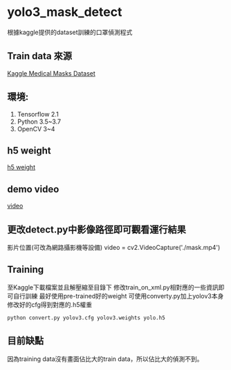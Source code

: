 # yolo3_mask_detect
根據kaggle提供的dataset訓練的口罩偵測程式

## Train data 來源

[Kaggle Medical Masks Dataset](https://www.kaggle.com/vtech6/medical-masks-dataset)

## 環境:

1. Tensorflow 2.1
2. Python 3.5~3.7
3. OpenCV 3~4

## h5 weight

[h5 weight](https://drive.google.com/file/d/1yUIntmmEdBWiGHoagWiR2WAVpGErlQk0/view?usp=sharing)

## demo video

[video](https://drive.google.com/file/d/1_DMYV3FriaU3FCcmsSsRIWOeihkAtpAc/view?usp=sharing)

## 更改detect.py中影像路徑即可觀看運行結果

影片位置(可改為網路攝影機等設備)
    video = cv2.VideoCapture('./mask.mp4')
	
## Training
至Kaggle下載檔案並且解壓縮至目錄下
修改train_on_xml.py相對應的一些資訊即可自行訓練
最好使用pre-trained好的weight
可使用converty.py加上yolov3本身修改好的cfg得到對應的.h5權重
```bashrc
python convert.py yolov3.cfg yolov3.weights yolo.h5
```

## 目前缺點
因為training data沒有畫面佔比大的train data，所以佔比大的偵測不到。